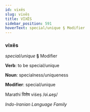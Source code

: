 ```yaml
---
id: vixës
slug: vixës
title: VİXËS
sidebar_position: 591
hoverText: special/unique § Modifier
---
```


### vixës

*special/unique* **§** Modifier

**Verb**: to be special/unique

**Noun**: specialness/uniqueness

**Modifier**: special/unique

Marathi विशेष viśeṣ /ʋi.ɕeʂ/

*Indo-Iranian Language Family*